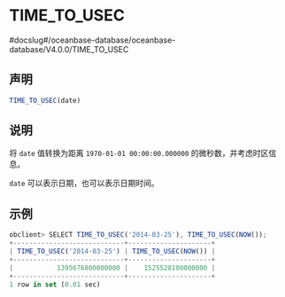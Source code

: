 TIME_TO_USEC 
=================================
#docslug#/oceanbase-database/oceanbase-database/V4.0.0/TIME_TO_USEC


声明 
-----------------------

```javascript
TIME_TO_USEC(date)
```



说明 
-----------------------

将 `date` 值转换为距离 `1970-01-01 00:00:00.000000` 的微秒数，并考虑时区信息。

`date` 可以表示日期，也可以表示日期时间。

示例 
-----------------------

```javascript
obclient> SELECT TIME_TO_USEC('2014-03-25'), TIME_TO_USEC(NOW());
+----------------------------+---------------------+
| TIME_TO_USEC('2014-03-25') | TIME_TO_USEC(NOW()) |
+----------------------------+---------------------+
|           1395676800000000 |    1525528100000000 |
+----------------------------+---------------------+
1 row in set (0.01 sec)
```



